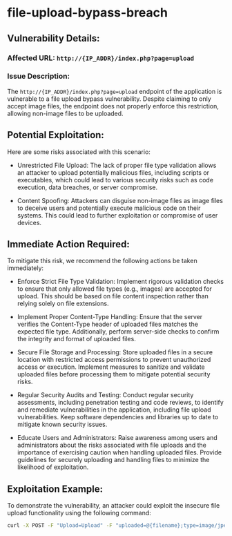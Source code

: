 # file-upload-bypass-breach

## Vulnerability Details:

### Affected URL: `http://{IP_ADDR}/index.php?page=upload`

### Issue Description:
The `http://{IP_ADDR}/index.php?page=upload` endpoint of the application is vulnerable to a file upload bypass vulnerability. Despite claiming to only accept image files, the endpoint does not properly enforce this restriction, allowing non-image files to be uploaded.

## Potential Exploitation:
Here are some risks associated with this scenario:

* Unrestricted File Upload:
    The lack of proper file type validation allows an attacker to upload potentially malicious files, including scripts or executables, which could lead to various security risks such as code execution, data breaches, or server compromise.

* Content Spoofing:
    Attackers can disguise non-image files as image files to deceive users and potentially execute malicious code on their systems. This could lead to further exploitation or compromise of user devices.

## Immediate Action Required:
To mitigate this risk, we recommend the following actions be taken immediately:

* Enforce Strict File Type Validation:
    Implement rigorous validation checks to ensure that only allowed file types (e.g., images) are accepted for upload. This should be based on file content inspection rather than relying solely on file extensions.

* Implement Proper Content-Type Handling:
    Ensure that the server verifies the Content-Type header of uploaded files matches the expected file type. Additionally, perform server-side checks to confirm the integrity and format of uploaded files.

* Secure File Storage and Processing:
    Store uploaded files in a secure location with restricted access permissions to prevent unauthorized access or execution. Implement measures to sanitize and validate uploaded files before processing them to mitigate potential security risks.

* Regular Security Audits and Testing:
    Conduct regular security assessments, including penetration testing and code reviews, to identify and remediate vulnerabilities in the application, including file upload vulnerabilities. Keep software dependencies and libraries up to date to mitigate known security issues.

* Educate Users and Administrators:
    Raise awareness among users and administrators about the risks associated with file uploads and the importance of exercising caution when handling uploaded files. Provide guidelines for securely uploading and handling files to minimize the likelihood of exploitation.

## Exploitation Example:
To demonstrate the vulnerability, an attacker could exploit the insecure file upload functionality using the following command:

```bash
curl -X POST -F "Upload=Upload" -F "uploaded=@{filename};type=image/jpeg" http://{IP_ADDR}/\?page\=upload
